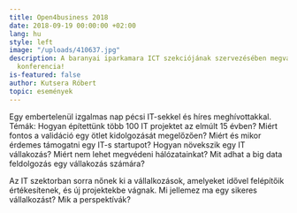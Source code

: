 ```yaml
---
title: Open4business 2018
date: 2018-09-19 00:00:00 +02:00
lang: hu
style: left
image: "/uploads/410637.jpg"
description: A baranyai iparkamara ICT szekciójának szervezésében megvalósult szakmai
  konferencia!
is-featured: false
author: Kutsera Róbert
topic: események
---
```


Egy embertelenül izgalmas nap pécsi IT-sekkel és híres meghívottakkal.
Témák:
Hogyan építettünk több 100 IT projektet az elmúlt 15 évben?
Miért fontos a validáció egy ötlet kidolgozását megelőzően?
Miért és mikor érdemes támogatni egy IT-s startupot?
Hogyan növekszik egy IT vállakozás?
Miért nem lehet megvédeni hálózatainkat?
Mit adhat a big data feldolgozás egy vállakozás számára?

Az IT szektorban sorra nőnek ki a vállalkozások, amelyeket idővel felépítőik értékesítenek, és új projektekbe vágnak. Mi jellemez ma egy sikeres vállalkozást? Mik a perspektívák?

